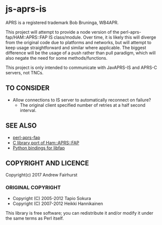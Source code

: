 # js-aprs-is

APRS is a registered trademark Bob Bruninga, WB4APR.

This project will attempt to provide a node version of the perl-aprs-fap/HAM::APRS::FAP IS class/module.
Over time, it is likely this will diverge from the original code due to platforms and networks,
but will attempt to keep usage straightforward and similar where applicable.  The biggest
difference will be the usage of a push rather than pull paradigm, which will also negate the need for some
methods/functions.

This project is only intended to communicate with JavAPRS-IS and APRS-C servers, not TNCs.

## TO CONSIDER
* Allow connections to IS server to automatically reconnect on failure?
  * The original client specified number of retries at a half second interval.

## SEE ALSO

* [perl-aprs-fap](https://github.com/hessu/perl-aprs-fap)
* [C library port of Ham::APRS::FAP](http://pakettiradio.net/libfap/)
* [Python bindings for libfap](http://github.com/kd7lxl/python-libfap)

## COPYRIGHT AND LICENCE

Copyright(c) 2017 Andrew Fairhurst

### ORIGINAL COPYRIGHT

* Copyright (C) 2005-2012 Tapio Sokura
* Copyright (C) 2007-2012 Heikki Hannikainen

This library is free software; you can redistribute it and/or modify
it under the same terms as Perl itself.
